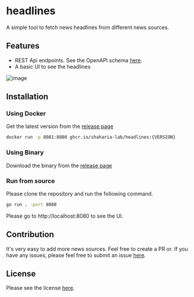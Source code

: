 # headlines

A simple tool to fetch news headlines from different news sources.

## Features

- REST Api endpoints. See the OpenAPI schema [here](https://github.com/shaharia-lab/headlines/blob/main/openapi.yaml).
- A basic UI to see the headlines

![image](https://github.com/user-attachments/assets/518f485e-4a0d-4b2c-9a2c-03fcbbe8db8c)


## Installation

### Using Docker

Get the latest version from the [release page](https://github.com/shaharia-lab/headlines/releases)

```bash
docker run -p 8081:8080 ghcr.io/shaharia-lab/headlines:{VERSION}
```

### Using Binary

Download the binary from the [release page](https://github.com/shaharia-lab/headlines/releases)

### Run from source

Please clone the repository and run the following command.

```bash
go run . -port 8080
```

Please go to http://localhost:8080 to see the UI.

## Contribution

It's very easy to add more news sources. Feel free to create a PR or. If you have any issues, please feel free to submit an issue [here](https://github.com/shaharia-lab/headlines/issues).

## License

Please see the license [here](https://github.com/shaharia-lab/headlines/blob/main/LICENSE).
